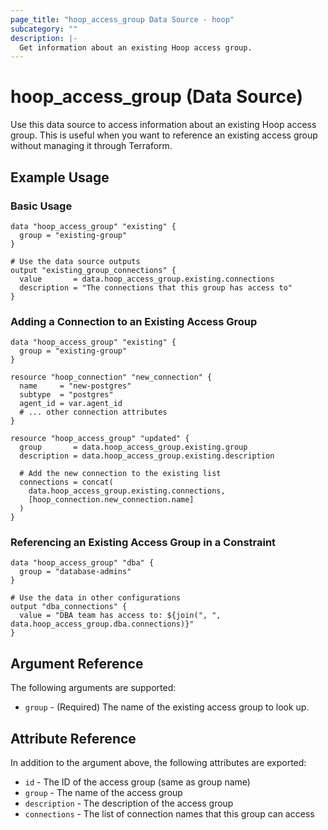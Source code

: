 ```yaml
---
page_title: "hoop_access_group Data Source - hoop"
subcategory: ""
description: |-
  Get information about an existing Hoop access group.
---
```


# hoop_access_group (Data Source)

Use this data source to access information about an existing Hoop access group. This is useful when you want to reference an existing access group without managing it through Terraform.

## Example Usage

### Basic Usage

```hcl
data "hoop_access_group" "existing" {
  group = "existing-group"
}

# Use the data source outputs
output "existing_group_connections" {
  value       = data.hoop_access_group.existing.connections
  description = "The connections that this group has access to"
}
```

### Adding a Connection to an Existing Access Group

```hcl
data "hoop_access_group" "existing" {
  group = "existing-group"
}

resource "hoop_connection" "new_connection" {
  name     = "new-postgres"
  subtype  = "postgres"
  agent_id = var.agent_id
  # ... other connection attributes
}

resource "hoop_access_group" "updated" {
  group       = data.hoop_access_group.existing.group
  description = data.hoop_access_group.existing.description
  
  # Add the new connection to the existing list
  connections = concat(
    data.hoop_access_group.existing.connections,
    [hoop_connection.new_connection.name]
  )
}
```

### Referencing an Existing Access Group in a Constraint

```hcl
data "hoop_access_group" "dba" {
  group = "database-admins"
}

# Use the data in other configurations
output "dba_connections" {
  value = "DBA team has access to: ${join(", ", data.hoop_access_group.dba.connections)}"
}
```

## Argument Reference

The following arguments are supported:

* `group` - (Required) The name of the existing access group to look up.

## Attribute Reference

In addition to the argument above, the following attributes are exported:

* `id` - The ID of the access group (same as group name)
* `group` - The name of the access group
* `description` - The description of the access group
* `connections` - The list of connection names that this group can access 
